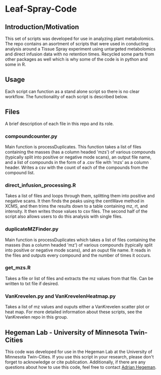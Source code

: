# Leaf-Spray-Code

## Introduction/Motivation
This set of scripts was developed for use in analyzing plant metabolomics. The repo contains an asortment of scripts that were used in conducting analysis around a Tissue Spray experiment using untargeted metabolomics and direct infusion data with no retention times. Recycled some parts from other packages as well which is why some of the code is in python and some in R.

## Usage
Each script can function as a stand alone script so there is no clear workflow. The functionality of each script is described below. 

## Files
A brief description of each file in this repo and its role. 

### compoundcounter.py
Main function is processDuplicates. This function takes a list of files containing the masses (has a column headed 'mzs') of various compounds (typically split into positive or negative mode scans), an output file name, and a list of compounds in the form of a .csv file with 'mzs' as a column header. Writes a csv with the count of each of the compounds from the compound list. 

### direct_infusion_processing.R
Takes a list of files and loops through them, splitting them into positive and negative scans. It then finds the peaks using the centWave method in XCMS, and then trims the results down to a table containing mz, rt, and intensity. It then writes those values to csv files. The second half of the script also allows users to do this analysis with single files. 

### duplicateMZFinder.py
Main function is processDuplicates which takes a list of files containing the masses (has a column headed 'mz') of various compounds (typically split into positive or negative mode scans), and an ouput file name. It reads in the files and outputs every compound and the number of times it occurs. 

### get_mzs.R
Takes a file or list of files and extracts the mz values from that file. Can be written to txt file if desired. 

### VanKrevelen.py and VanKrevelenHeatmap.py
Takes a list of mz values and ouputs either a VanKrevelen scatter plot or heat map. For more detailed information about these scripts, see the VanKrevelen repo in this group. 

## Hegeman Lab - University of Minnesota Twin-Cities
This code was developed for use in the Hegeman Lab at the University of Minnesota Twin-Cities. If you use this script in your research, please don't forget to acknowledge or cite publication. Additionally, if there are any questions about how to use this code, feel free to contact [Adrian Hegeman](mailto:hegem007@umn.edu). 
